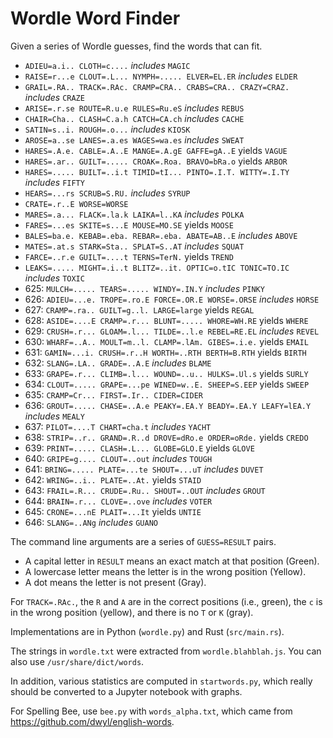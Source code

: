 # Wordle Word Finder

Given a series of Wordle guesses, find the words that can fit.

* `ADIEU=a.i.. CLOTH=c....` *includes* `MAGIC`
* `RAISE=r...e CLOUT=.L... NYMPH=..... ELVER=EL.ER` *includes* `ELDER`
* `GRAIL=.RA.. TRACK=.RAc. CRAMP=CRA.. CRABS=CRA.. CRAZY=CRAZ.` *includes* `CRAZE`
* `ARISE=.r.se ROUTE=R.u.e RULES=Ru.eS` *includes* `REBUS`
* `CHAIR=Cha.. CLASH=C.a.h CATCH=CA.ch` *includes* `CACHE`
* `SATIN=s..i. ROUGH=.o...` *includes* `KIOSK`
* `AROSE=a..se LANES=.a.es WAGES=wa.es` *includes* `SWEAT`
* `HARES=.A.e. CABLE=.A..E MANGE=.A.gE GAFFE=gA..E` yields `VAGUE`
* `HARES=.ar.. GUILT=..... CROAK=.Roa. BRAVO=bRa.o` yields `ARBOR`
* `HARES=..... BUILT=..i.t TIMID=tI... PINTO=.I.T. WITTY=.I.TY` *includes* `FIFTY`
* `HEARS=...rs SCRUB=S.RU.` *includes* `SYRUP`
* `CRATE=.r..E WORSE=WORSE`
* `MARES=.a... FLACK=.la.k LAIKA=l..KA` *includes* `POLKA`
* `FARES=...es SKITE=s...E MOUSE=MO.SE` yields `MOOSE`
* `BALES=ba.e. KEBAB=.eba. REBAR=.eba. ABATE=AB..E` *includes* `ABOVE`
* `MATES=.at.s STARK=Sta.. SPLAT=S..AT` *includes* `SQUAT`
* `FARCE=..r.e GUILT=....t TERNS=TerN.` yields `TREND`
* `LEAKS=..... MIGHT=.i..t BLITZ=..it. OPTIC=o.tIC TONIC=TO.IC` *includes* `TOXIC`
* 625: `MULCH=..... TEARS=..... WINDY=.IN.Y` *includes* `PINKY`
* 626: `ADIEU=...e. TROPE=.ro.E FORCE=.OR.E WORSE=.ORSE` *includes* `HORSE`
* 627: `CRAMP=.ra.. GUILT=g..l. LARGE=large` yields `REGAL`
* 628: `ASIDE=....E CRAMP=.r... BLUNT=..... WHORE=WH.RE` yields `WHERE`
* 629: `CRUSH=.r... GLOAM=.l... TILDE=..l.e REBEL=RE.EL` *includes* `REVEL`
* 630: `WHARF=..A.. MOULT=m..l. CLAMP=.lAm. GIBES=.i.e.` yields `EMAIL`
* 631: `GAMIN=...i. CRUSH=.r..H WORTH=..RTH BERTH=B.RTH` yields `BIRTH`
* 632: `SLANG=.LA.. GRADE=..A.E` *includes* `BLAME`
* 633: `GRAPE=.r... CLIMB=.l... WOUND=..u.. HULKS=.Ul.s` yields `SURLY`
* 634: `CLOUT=..... GRAPE=...pe WINED=w..E. SHEEP=S.EEP` yields `SWEEP`
* 635: `CRAMP=Cr... FIRST=.Ir.. CIDER=CIDER`
* 636: `GROUT=..... CHASE=..A.e PEAKY=.EA.Y BEADY=.EA.Y LEAFY=lEA.Y` *includes* `MEALY`
* 637: `PILOT=....T CHART=cha.t` *includes* `YACHT`
* 638: `STRIP=..r.. GRAND=.R..d DROVE=dRo.e ORDER=oRde.` yields `CREDO`
* 639: `PRINT=..... CLASH=.L... GLOBE=GLO.E` yields `GLOVE`
* 640: `GRIPE=g.... CLOUT=..out` *includes* `TOUGH`
* 641: `BRING=..... PLATE=...te SHOUT=...uT` *includes* `DUVET`
* 642: `WRING=..i.. PLATE=..At.` yields `STAID`
* 643: `FRAIL=.R... CRUDE=.Ru.. SHOUT=..OUT` *includes* `GROUT`
* 644: `BRAIN=.r... CLOVE=..ove` *includes* `VOTER`
* 645: `CRONE=...nE PLAIT=...It` yields `UNTIE`
* 646: `SLANG=..ANg` *includes* `GUANO`

The command line arguments are a series of `GUESS=RESULT` pairs.
* A capital letter in `RESULT` means an exact match at that position (Green).
* A lowercase letter means the letter is in the wrong position (Yellow).
* A dot means the letter is not present (Gray).

For `TRACK=.RAc.`,
the `R` and `A` are in the correct positions (i.e., green),
the `c` is in the wrong position (yellow),
and there is no `T` or `K` (gray).

Implementations are in Python (`wordle.py`) and Rust (`src/main.rs`).

The strings in `wordle.txt` were extracted from `wordle.blahblah.js`.
You can also use `/usr/share/dict/words`.

In addition, various statistics are computed in `startwords.py`,
which really should be converted to a Jupyter notebook with graphs.

For Spelling Bee, use `bee.py` with `words_alpha.txt`,
which came from https://github.com/dwyl/english-words.

